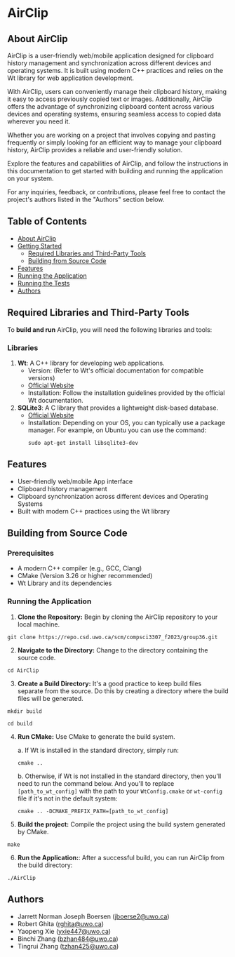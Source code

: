 # AirClip
## About AirClip
AirClip is a user-friendly web/mobile application designed for clipboard history management and synchronization across different devices and operating systems. It is built using modern C++ practices and relies on the Wt library for web application development.

With AirClip, users can conveniently manage their clipboard history, making it easy to access previously copied text or images. Additionally, AirClip offers the advantage of synchronizing clipboard content across various devices and operating systems, ensuring seamless access to copied data wherever you need it.

Whether you are working on a project that involves copying and pasting frequently or simply looking for an efficient way to manage your clipboard history, AirClip provides a reliable and user-friendly solution.

Explore the features and capabilities of AirClip, and follow the instructions in this documentation to get started with building and running the application on your system.

For any inquiries, feedback, or contributions, please feel free to contact the project's authors listed in the "Authors" section below.

## Table of Contents
- [About AirClip](#markdown-header-about-airclip)
- [Getting Started](#markdown-header-getting-started)
   - [Required Libraries and Third-Party Tools](#markdown-header-required-libraries-and-third-party-tools)
   - [Building from Source Code](#markdown-header-building-from-source-code)
- [Features](#markdown-header-features)
- [Running the Application](#markdown-header-running-the-application)
- [Running the Tests](#markdown-header-running-the-tests)
- [Authors](#markdown-header-authors)

## Required Libraries and Third-Party Tools
To **build and run** AirClip, you will need the following libraries and tools:
### Libraries
1. **Wt**: A C++ library for developing web applications.
    - Version: (Refer to Wt's official documentation for compatible versions)
    - [Official Website](https://www.webtoolkit.eu/wt)
    - Installation: Follow the installation guidelines provided by the official Wt documentation.
2. **SQLite3**: A C library that provides a lightweight disk-based database.
    - [Official Website](https://www.sqlite.org/)
    - Installation:
      Depending on your OS, you can typically use a package manager. For example, on Ubuntu you can use the command:
      ```
      sudo apt-get install libsqlite3-dev
      ```
## Features
- User-friendly web/mobile App interface 
- Clipboard history management 
- Clipboard synchronization across different devices and Operating Systems
- Built with modern C++ practices using the Wt library

## Building from Source Code
### Prerequisites
- A modern C++ compiler (e.g., GCC, Clang)
- CMake (Version 3.26 or higher recommended)
- Wt Library and its dependencies

### Running the Application
1. **Clone the Repository:** Begin by cloning the AirClip repository to your local machine.  
```
git clone https://repo.csd.uwo.ca/scm/compsci3307_f2023/group36.git
```
2. **Navigate to the Directory:** Change to the directory containing the source code.  
```
cd AirClip
```
3. **Create a Build Directory:** It's a good practice to keep build files separate from the source. Do this by creating a directory where the build files will be generated.  
```
mkdir build
```  
```
cd build
```
4. **Run CMake:**
Use CMake to generate the build system. 
        
    a. If Wt is installed in the standard directory, simply run:  
    
    ```
    cmake ..
    ```

    b. Otherwise, if Wt is not installed in the standard directory, then you'll need to run the command below. And you'll to replace `[path_to_wt_config]` with the path to your `WtConfig.cmake` or `wt-config` file if it's not in the default system:
    
    ```
    cmake .. -DCMAKE_PREFIX_PATH=[path_to_wt_config]
    ``` 
5. **Build the project:** Compile the project using the build system generated by CMake.  
```
make
```
6. **Run the Application:**: After a successful build, you can run AirClip from the build directory:  
```
./AirClip
```
   
## Authors
- Jarrett Norman Joseph Boersen (jboerse2@uwo.ca)
- Robert Ghita (rghita@uwo.ca)
- Yaopeng Xie (yxie447@uwo.ca)
- Binchi Zhang (bzhan484@uwo.ca)
- Tingrui Zhang (tzhan425@uwo.ca)
